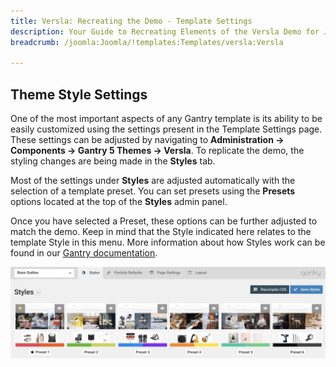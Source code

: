 ```yaml
---
title: Versla: Recreating the Demo - Template Settings
description: Your Guide to Recreating Elements of the Versla Demo for Joomla
breadcrumb: /joomla:Joomla/!templates:Templates/versla:Versla

---
```


Theme Style Settings
-----

One of the most important aspects of any Gantry template is its ability to be easily customized using the settings present in the Template Settings page. These settings can be adjusted by navigating to **Administration -> Components -> Gantry 5 Themes -> Versla**. To replicate the demo, the styling changes are being made in the **Styles** tab.

Most of the settings under **Styles** are adjusted automatically with the selection of a template preset. You can set presets using the **Presets** options located at the top of the **Styles** admin panel.

Once you have selected a Preset, these options can be further adjusted to match the demo. Keep in mind that the Style indicated here relates to the template Style in this menu. More information about how Styles work can be found in our [Gantry documentation](http://docs.gantry.org/gantry5/configure/styles).

![Style Settings](assets/style_settings.jpeg)